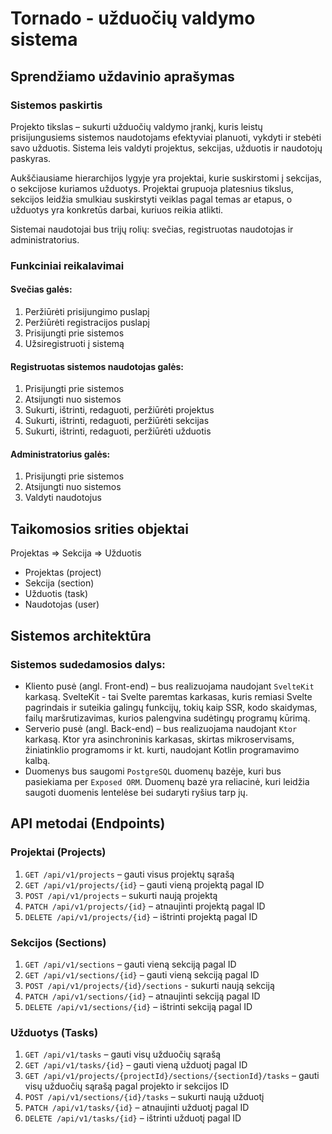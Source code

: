# Tornado - užduočių valdymo sistema

## Sprendžiamo uždavinio aprašymas

### Sistemos paskirtis

Projekto tikslas – sukurti užduočių valdymo įrankį, kuris leistų prisijungusiems sistemos naudotojams efektyviai
planuoti, vykdyti ir stebėti savo užduotis. Sistema leis valdyti projektus, sekcijas, užduotis ir naudotojų paskyras.

Aukščiausiame hierarchijos lygyje yra projektai, kurie suskirstomi į sekcijas, o sekcijose kuriamos užduotys. Projektai
grupuoja platesnius tikslus, sekcijos leidžia smulkiau suskirstyti veiklas pagal temas ar etapus, o užduotys yra
konkretūs darbai, kuriuos reikia atlikti.

Sistemai naudotojai bus trijų rolių: svečias, registruotas naudotojas ir administratorius.

### Funkciniai reikalavimai

#### Svečias galės:

1. Peržiūrėti prisijungimo puslapį
2. Peržiūrėti registracijos puslapį
3. Prisijungti prie sistemos
4. Užsiregistruoti į sistemą

<a></a>

#### Registruotas sistemos naudotojas galės:

1. Prisijungti prie sistemos
2. Atsijungti nuo sistemos
3. Sukurti, ištrinti, redaguoti, peržiūrėti projektus
4. Sukurti, ištrinti, redaguoti, peržiūrėti sekcijas
5. Sukurti, ištrinti, redaguoti, peržiūrėti užduotis

<a></a>

#### Administratorius galės:

1. Prisijungti prie sistemos
2. Atsijungti nuo sistemos
3. Valdyti naudotojus

## Taikomosios srities objektai

Projektas ⇒ Sekcija ⇒ Užduotis

- Projektas (project)
- Sekcija (section)
- Užduotis (task)
- Naudotojas (user)

## Sistemos architektūra

### Sistemos sudedamosios dalys:

- Kliento pusė (angl. Front-end) – bus realizuojama naudojant `SvelteKit` karkasą. SvelteKit - tai Svelte paremtas
  karkasas, kuris remiasi Svelte pagrindais ir suteikia galingų funkcijų, tokių kaip SSR, kodo skaidymas, failų
  maršrutizavimas, kurios palengvina sudėtingų programų kūrimą.
- Serverio pusė (angl. Back-end) – bus realizuojama naudojant `Ktor` karkasą. Ktor yra asinchroninis karkasas, skirtas
  mikroservisams, žiniatinklio programoms ir kt. kurti, naudojant Kotlin programavimo kalbą.
- Duomenys bus saugomi `PostgreSQL` duomenų bazėje, kuri bus pasiekiama per `Exposed ORM`. Duomenų bazė yra reliacinė,
  kuri leidžia saugoti duomenis lentelėse bei sudaryti ryšius tarp jų.

## API metodai (Endpoints)

### Projektai (Projects)

1. `GET /api/v1/projects` – gauti visus projektų sąrašą
2. `GET /api/v1/projects/{id}` – gauti vieną projektą pagal ID
3. `POST /api/v1/projects` – sukurti naują projektą
4. `PATCH /api/v1/projects/{id}` – atnaujinti projektą pagal ID
5. `DELETE /api/v1/projects/{id}` – ištrinti projektą pagal ID

### Sekcijos (Sections)

1. `GET /api/v1/sections` – gauti vieną sekciją pagal ID
2. `GET /api/v1/sections/{id}` – gauti vieną sekciją pagal ID
3. `POST /api/v1/projects/{id}/sections` - sukurti naują sekciją
4. `PATCH /api/v1/sections/{id}` – atnaujinti sekciją pagal ID
5. `DELETE /api/v1/sections/{id}` – ištrinti sekciją pagal ID

### Užduotys (Tasks)

1. `GET /api/v1/tasks` – gauti visų užduočių sąrašą
2. `GET /api/v1/tasks/{id}` – gauti vieną užduotį pagal ID
3. `GET /api/v1/projects/{projectId}/sections/{sectionId}/tasks` – gauti visų užduočių sąrašą pagal projekto ir sekcijos ID
4. `POST /api/v1/sections/{id}/tasks` – sukurti naują užduotį
5. `PATCH /api/v1/tasks/{id}` – atnaujinti užduotį pagal ID
6. `DELETE /api/v1/tasks/{id}` – ištrinti užduotį pagal ID
